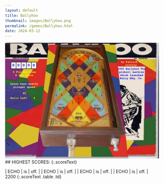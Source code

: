 ```yaml
---
layout: default
title: Ballyhoo
thumbnail: images/Ballyhoo.png
permalink: /games/Ballyhoo.html
date: 2024-03-12
---
```


<img src="../images/Ballyhoo.png" class="gameThumbnail img-fluid mx-auto align-middle">
## HIGHEST SCORES:
{:.scoreText}

| ECHO | is | off. | 
| ECHO | is | off. | 
| ECHO | is | off. | 
| ECHO | is | off. | 
2200 
{:.scoreText .table .td}
